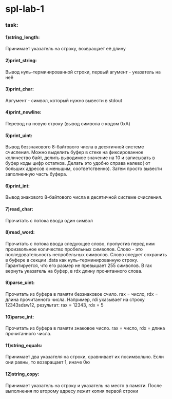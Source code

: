 # **spl-lab-1**
### task:
#### 1)string_length:
Принимает указатель на строку, возвращает её длину
#### 2)print_string:
Вывод нуль-терминированной строки, первый агумент - указатель на неё
#### 3)print_char:
Аргумент - символ, который нужно вывести в stdout
#### 4)print_newline:
Перевод на новую строку (вывод символа с кодом 0xA)
#### 5)print_uint:
Вывод беззнакового 8-байтового числа в десятичной системе счисления. Можно выделить буфер в стеке на фиксированное количество байт, делить выводимое значение на 10 и записывать в буфер коды цифр остатков. Делать это удобно справа налево( от больших адресов к меньшим, соответственно). Затем просто вывести заполненную часть буфера.
#### 6)print_int:
Вывод знакового 8-байтового числа в десятичной системе счисления.
#### 7)read_char:
Прочитать с потока ввода один символ
#### 8)read_word:
Прочитать с потока ввода следующее слово, пропустив перед ним произвольное количество пробельных символов. Слово - это последовательность непробельных символов. Слово следует сохранить в буфере в секции .data как нуль-терминированную строку. Гарантируется, что его размер не превышает 255 символов. В rax вернуть указатель на буфер, в rdx длину прочитанного слова.
#### 9)parse_uint:
Прочитать из буфера в памяти беззнаковое счило. rax = число, rdx = длина прочитанного числа. Например, rdi указывает на строку 12343sdsw12, результат: rax = 12343, rdx = 5
#### 10)parse_int:
Прочитать из буфера в памяти знаковое число. rax = число, rdx = длина прочитанного числа.
#### 11)string_equals:
Принимает два указателя на строки, сравнивает их посимвольно. Если они равны, то возвращает 1, иначе 0ю
#### 12)string_copy:
Принимает указатель на строку и указатель на место в памяти. После выполнения по второму адресу лежит копия первой строки
